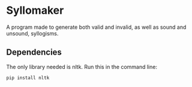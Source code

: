 # Syllomaker
A program made to generate both valid and invalid, as well as sound and unsound, syllogisms.

## Dependencies
The only library needed is nltk.
Run this in the command line:

```
pip install nltk
```
